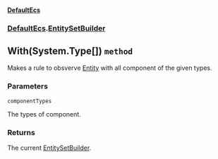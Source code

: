 #### [DefaultEcs](./DefaultEcs.md 'DefaultEcs')
### [DefaultEcs](./DefaultEcs.md#DefaultEcs 'DefaultEcs').[EntitySetBuilder](./DefaultEcs-EntitySetBuilder.md 'DefaultEcs.EntitySetBuilder')
## With(System.Type[]) `method`
Makes a rule to obsverve [Entity](./DefaultEcs-Entity.md 'DefaultEcs.Entity') with all component of the given types.
### Parameters

<a name='DefaultEcs-EntitySetBuilder-With(System-Type--)-componentTypes'></a>
`componentTypes`

The types of component.
### Returns
The current [EntitySetBuilder](./DefaultEcs-EntitySetBuilder.md 'DefaultEcs.EntitySetBuilder').
